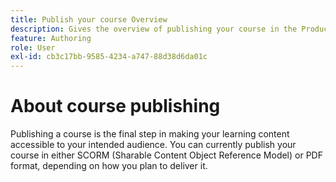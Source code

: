 ```yaml
---
title: Publish your course Overview
description: Gives the overview of publishing your course in the Product Training and Learning
feature: Authoring
role: User
exl-id: cb3c17bb-9585-4234-a747-88d38d6da01c
---
```

# About course publishing

Publishing a course is the final step in making your learning content accessible to your intended audience. You can currently publish your course in either SCORM (Sharable Content Object Reference Model) or PDF format, depending on how you plan to deliver it.
